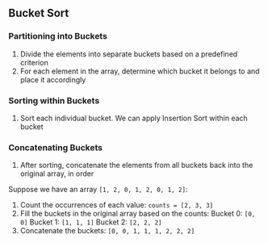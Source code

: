 ## Bucket Sort

### Partitioning into Buckets
1. Divide the elements into separate buckets based on a predefined criterion
2. For each element in the array, determine which bucket it belongs to and place it accordingly

### Sorting within Buckets
1. Sort each individual bucket. We can apply Insertion Sort within each bucket

### Concatenating Buckets
1. After sorting, concatenate the elements from all buckets back into the original array, in order

Suppose we have an array `[1, 2, 0, 1, 2, 0, 1, 2]`:
1. Count the occurrences of each value: `counts = [2, 3, 3]`
2. Fill the buckets in the original array based on the counts:
		Bucket 0: `[0, 0]`
		Bucket 1: `[1, 1, 1]`
		Bucket 2: `[2, 2, 2]`
3. Concatenate the buckets: `[0, 0, 1, 1, 1, 2, 2, 2]`